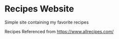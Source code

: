 # Recipes Website
Simple site containing my favorite recipes

Recipes Referenced from https://www.allrecipes.com/